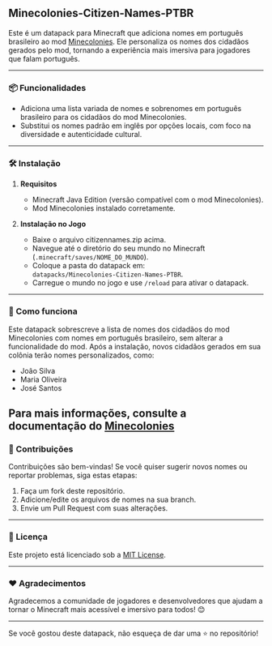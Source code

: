 ## Minecolonies-Citizen-Names-PTBR

Este é um datapack para Minecraft que adiciona nomes em português brasileiro ao mod [Minecolonies](https://www.minecolonies.com/). Ele personaliza os nomes dos cidadãos gerados pelo mod, tornando a experiência mais imersiva para jogadores que falam português.

---

### 📦 Funcionalidades
- Adiciona uma lista variada de nomes e sobrenomes em português brasileiro para os cidadãos do mod Minecolonies.
- Substitui os nomes padrão em inglês por opções locais, com foco na diversidade e autenticidade cultural.

---

### 🛠️ Instalação
1. **Requisitos**  
   - Minecraft Java Edition (versão compatível com o mod Minecolonies).  
   - Mod Minecolonies instalado corretamente.

3. **Instalação no Jogo**
   - Baixe o arquivo citizennames.zip acima.
   - Navegue até o diretório do seu mundo no Minecraft (`.minecraft/saves/NOME_DO_MUNDO`).
   - Coloque a pasta do datapack em:  
     `datapacks/Minecolonies-Citizen-Names-PTBR`.
   - Carregue o mundo no jogo e use `/reload` para ativar o datapack.

---

### 🧾 Como funciona
Este datapack sobrescreve a lista de nomes dos cidadãos do mod Minecolonies com nomes em português brasileiro, sem alterar a funcionalidade do mod. Após a instalação, novos cidadãos gerados em sua colônia terão nomes personalizados, como:
- João Silva  
- Maria Oliveira  
- José Santos  

Para mais informações, consulte a documentação do [Minecolonies](https://minecolonies.com/wiki/misc/custom_citizen_names)
---

### 📝 Contribuições
Contribuições são bem-vindas! Se você quiser sugerir novos nomes ou reportar problemas, siga estas etapas:  
1. Faça um fork deste repositório.  
2. Adicione/edite os arquivos de nomes na sua branch.  
3. Envie um Pull Request com suas alterações.  

---

### 📄 Licença
Este projeto está licenciado sob a [MIT License](LICENSE).  

---

### ❤️ Agradecimentos
Agradecemos a comunidade de jogadores e desenvolvedores que ajudam a tornar o Minecraft mais acessível e imersivo para todos! 😊  

--- 

Se você gostou deste datapack, não esqueça de dar uma ⭐ no repositório!  
